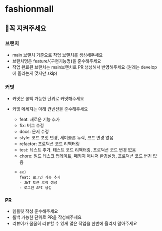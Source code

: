 # fashionmall

## 🚨꼭 지켜주세요

### 브랜치

- main 브랜치 기준으로 작업 브랜치를 생성해주세요
- 브랜치명은 feature/{구현기능명}을 준수해주세요
- 작업 완료된 브랜치는 main브랜치로 PR 생성해서 반영해주세요 (원래는 develop에 올리는게 맞지만 skip)

### 커밋

- 커밋은 롤백 가능한 단위로 커밋해주세요
- 커밋 메세지는 아래 컨벤션을 준수해주세요

    - feat: 새로운 기능 추가
    - fix: 버그 수정
    - docs: 문서 수정
    - style: 코드 포맷 변경, 세미콜론 누락, 코드 변경 없음
    - refactor: 프로덕션 코드 리팩터링
    - test: 테스트 추가, 테스트 코드 리팩터링, 프로덕션 코드 변경 없음
    - chore: 빌드 테스크 업데이트, 패키지 매니저 환경설정, 프로덕션 코드 변경 없음
    - ```
      ex) 
      feat: 로그인 기능 추가
      - JWT 토큰 로직 생성
      - 로그인 API 생성
      ```

### PR

- 템플릿 작성 준수해주세요
- 롤백 가능한 단위로 PR을 작성해주세요
- 리뷰어가 꼼꼼히 리뷰할 수 있게 많은 작업을 한번에 올리지 말아주세요
